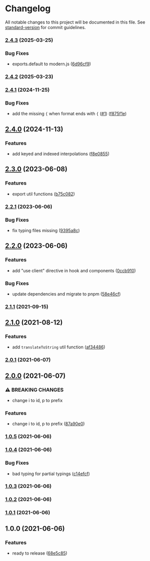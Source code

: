 # Changelog

All notable changes to this project will be documented in this file. See [standard-version](https://github.com/conventional-changelog/standard-version) for commit guidelines.

### [2.4.3](https://github.com/ddadaal/react-typed-i18n/compare/v2.4.2...v2.4.3) (2025-03-25)


### Bug Fixes

* exports.default to modern.js ([6d96cf9](https://github.com/ddadaal/react-typed-i18n/commit/6d96cf9863f20316050867f4bf26dd6a3be970fa))

### [2.4.2](https://github.com/ddadaal/react-typed-i18n/compare/v2.4.1...v2.4.2) (2025-03-23)

### [2.4.1](https://github.com/ddadaal/react-typed-i18n/compare/v2.4.0...v2.4.1) (2024-11-25)


### Bug Fixes

* add the missing `{` when format ends with `{` ([#1](https://github.com/ddadaal/react-typed-i18n/issues/1)) ([f875f1e](https://github.com/ddadaal/react-typed-i18n/commit/f875f1efd511e6b156cf98c70f7df9e4f670f79d))

## [2.4.0](https://github.com/ddadaal/react-typed-i18n/compare/v2.3.0...v2.4.0) (2024-11-13)


### Features

* add keyed and indexed interpolations ([f8e0855](https://github.com/ddadaal/react-typed-i18n/commit/f8e085532ff6f02096d6dd0330d9dfcf1925ebab))

## [2.3.0](https://github.com/ddadaal/react-typed-i18n/compare/v2.2.1...v2.3.0) (2023-06-08)


### Features

* export util functions ([b75c082](https://github.com/ddadaal/react-typed-i18n/commit/b75c082c6bbd47098a26f27700316691606055f5))

### [2.2.1](https://github.com/ddadaal/react-typed-i18n/compare/v2.2.0...v2.2.1) (2023-06-06)


### Bug Fixes

* fix typing files missing ([9395a8c](https://github.com/ddadaal/react-typed-i18n/commit/9395a8c2938dd2d1d2f0ab6d2c8f0883a6f96d0a))

## [2.2.0](https://github.com/ddadaal/react-typed-i18n/compare/v2.1.1...v2.2.0) (2023-06-06)


### Features

* add "use client" directive in hook and components ([0ccb910](https://github.com/ddadaal/react-typed-i18n/commit/0ccb910c3a06c88487f6ba956bede665e5a15eb6))


### Bug Fixes

* update dependencies and migrate to pnpm ([58e46cf](https://github.com/ddadaal/react-typed-i18n/commit/58e46cfa9fc344d21b216f648f9a9dbb0a0e8cb0))

### [2.1.1](https://github.com/ddadaal/react-typed-i18n/compare/v2.1.0...v2.1.1) (2021-09-15)

## [2.1.0](https://github.com/ddadaal/react-typed-i18n/compare/v2.0.1...v2.1.0) (2021-08-12)


### Features

* add `translateToString` util function ([af34486](https://github.com/ddadaal/react-typed-i18n/commit/af34486abc16f0e853cc18e54219464158f20311))

### [2.0.1](https://github.com/ddadaal/react-typed-i18n/compare/v2.0.0...v2.0.1) (2021-06-07)

## [2.0.0](https://github.com/ddadaal/react-typed-i18n/compare/v1.0.5...v2.0.0) (2021-06-07)


### ⚠ BREAKING CHANGES

*  change i to id, p to prefix

### Features

*  change i to id, p to prefix ([87a90e0](https://github.com/ddadaal/react-typed-i18n/commit/87a90e000981481286e702a495f3e3cbb4d75048))

### [1.0.5](https://github.com/ddadaal/react-typed-i18n/compare/v1.0.4...v1.0.5) (2021-06-06)

### [1.0.4](https://github.com/ddadaal/react-typed-i18n/compare/v1.0.3...v1.0.4) (2021-06-06)


### Bug Fixes

* bad typing for partial typings ([c14efcf](https://github.com/ddadaal/react-typed-i18n/commit/c14efcfc2fbfe4015b5716ea62baed9a906539e6))

### [1.0.3](https://github.com/ddadaal/react-typed-i18n/compare/v1.0.2...v1.0.3) (2021-06-06)

### [1.0.2](https://github.com/ddadaal/react-typed-i18n/compare/v1.0.1...v1.0.2) (2021-06-06)

### [1.0.1](https://github.com/ddadaal/react-typed-i18n/compare/v1.0.0...v1.0.1) (2021-06-06)

## 1.0.0 (2021-06-06)


### Features

* ready to release ([68e5c85](https://github.com/ddadaal/react-typed-i18n/commit/68e5c85b57a441a807b71bd62f2dbb18a6ede7c2))
